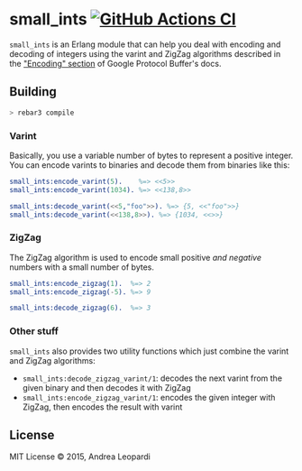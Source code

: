 # small_ints [![GitHub Actions CI][ci-img]][ci]

[ci]: https://github.com/miniclip/small_ints
[ci-img]: https://github.com/miniclip/small_ints/workflows/build/badge.svg

`small_ints` is an Erlang module that can help you deal with encoding and
decoding of integers using the varint and ZigZag algorithms described in the
["Encoding" section][docs-protobuf] of Google Protocol Buffer's docs.

## Building

```bash
> rebar3 compile
```

### Varint

Basically, you use a variable number of bytes to represent a positive
integer. You can encode varints to binaries and decode them from binaries like
this:

```erlang
small_ints:encode_varint(5).    %=> <<5>>
small_ints:encode_varint(1034). %=> <<138,8>>

small_ints:decode_varint(<<5,"foo">>). %=> {5, <<"foo">>}
small_ints:decode_varint(<<138,8>>). %=> {1034, <<>>}
```

### ZigZag

The ZigZag algorithm is used to encode small positive *and negative* numbers
with a small number of bytes.

```erlang
small_ints:encode_zigzag(1).  %=> 2
small_ints:encode_zigzag(-5). %=> 9

small_ints:decode_zigzag(6).  %=> 3
```

### Other stuff

`small_ints` also provides two utility functions which just combine the varint
and ZigZag algorithms:

* `small_ints:decode_zigzag_varint/1`: decodes the next varint from the given
  binary and then decodes it with ZigZag
* `small_ints:encode_zigzag_varint/1`: encodes the given integer with ZigZag,
  then encodes the result with varint

## License

MIT License &copy; 2015, Andrea Leopardi

[docs-protobuf]: https://developers.google.com/protocol-buffers/docs/encoding
